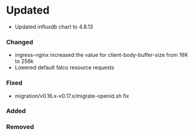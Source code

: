 # Updated

- Updated influxdb chart to 4.8.13

### Changed

- ingress-nginx increased the value for client-body-buffer-size from 16K to 256k
- Lowered default falco resource requests

### Fixed
- migration/v0.16.x-v0.17.x/migrate-openid.sh fix

### Added

### Removed
